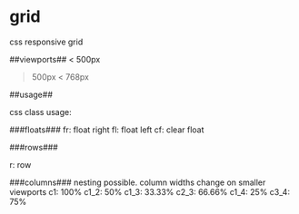 # grid
css responsive grid

##viewports##
< 500px
> 500px
< 768px

##usage##

css class usage:

###floats###
fr: float right
fl: float left
cf: clear float

###rows###

r: row

###columns###
nesting possible. column widths change on smaller viewports
c1: 100%
c1_2: 50%
c1_3: 33.33%
c2_3: 66.66%
c1_4: 25%
c3_4: 75%
